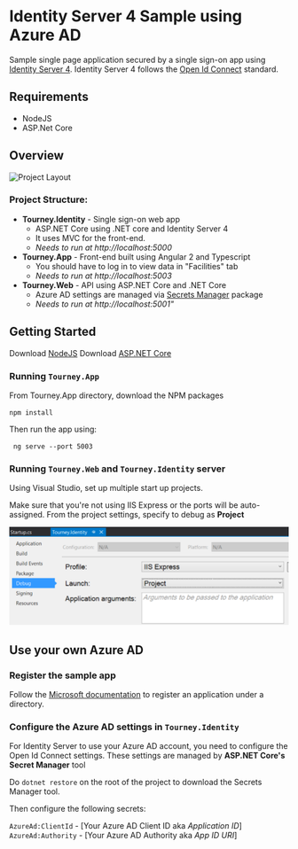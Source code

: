 # Identity Server 4 Sample using Azure AD

Sample single page application secured by a single sign-on app using [Identity Server 4](https://github.com/IdentityServer/IdentityServer4). Identity Server 4 follows the [Open Id Connect](http://openid.net/connect/) standard.

## Requirements

- NodeJS
- ASP.Net Core

## Overview 

![Project Layout](img/architecture.png)

### Project Structure:
- **Tourney.Identity** - Single sign-on web app
    - ASP.NET Core using .NET core and Identity Server 4
    - It uses MVC for the front-end.
    - _Needs to run at http://localhost:5000_
- **Tourney.App** - Front-end built using Angular 2 and Typescript
    - You should have to log in to view data in "Facilities" tab
    - _Needs to run at http://localhost:5003_
- **Tourney.Web** - API using ASP.NET Core and .NET Core
    - Azure AD settings are managed via [Secrets Manager](https://docs.microsoft.com/en-us/aspnet/core/security/app-secrets) package
    - _Needs to run at http://localhost:5001"_

## Getting Started 

Download [NodeJS](https://nodejs.org/en/)
Download [ASP.NET Core](https://www.asp.net/core)

### Running `Tourney.App`
 
From Tourney.App directory, download the NPM packages 
```
npm install
```
Then run the app using:
```
 ng serve --port 5003
```

### Running `Tourney.Web` and `Tourney.Identity` server

Using Visual Studio, set up multiple start up projects. 

Make sure that you're not using IIS Express or the ports will be auto-assigned. From the project settings, specify to debug as **Project**

![Visual Studio - Set as Debug from Project Property](img/VisualStudioDebugProperty.PNG)

## Use your own Azure AD

### Register the sample app

Follow the [Microsoft documentation](https://docs.microsoft.com/en-us/azure/active-directory/develop/active-directory-integrating-applications) to register an application under a directory.

### Configure the Azure AD settings in `Tourney.Identity`

For Identity Server to use your Azure AD account, you need to configure the Open Id Connect settings.
These settings are managed by **ASP.NET Core's Secret Manager** tool 

Do `dotnet restore` on the root of the project to download the Secrets Manager tool.

Then configure the following secrets:

`AzureAd:ClientId` - [Your Azure AD Client ID aka _Application ID_]
`AzureAd:Authority` - [Your Azure AD Authority aka _App ID URI_]